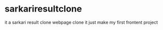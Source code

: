 # sarkariresultclone
it a sarkari result clone webpage clone it just make my first frontent project 

